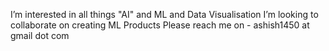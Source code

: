 I’m interested in all things "AI" and ML and Data Visualisation
I’m looking to collaborate on creating ML Products
Please reach me on - ashish1450 at gmail dot com

<!---
ashishanand7/ashishanand7 is a ✨ special ✨ repository because its `README.md` (this file) appears on your GitHub profile.
You can click the Preview link to take a look at your changes.
--->
